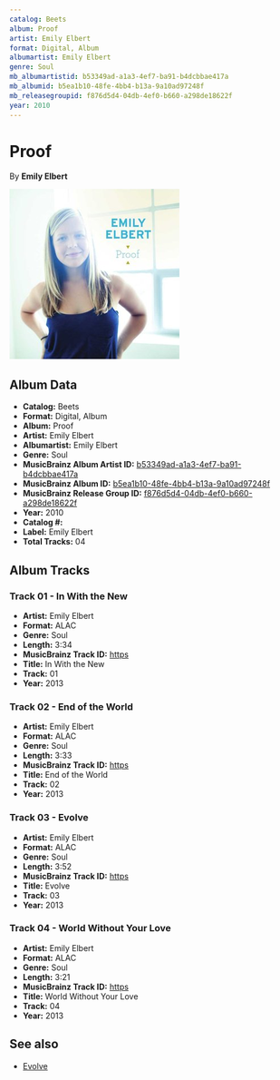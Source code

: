 ```yaml
---
catalog: Beets
album: Proof
artist: Emily Elbert
format: Digital, Album
albumartist: Emily Elbert
genre: Soul
mb_albumartistid: b53349ad-a1a3-4ef7-ba91-b4dcbbae417a
mb_albumid: b5ea1b10-48fe-4bb4-b13a-9a10ad97248f
mb_releasegroupid: f876d5d4-04db-4ef0-b660-a298de18622f
year: 2010
---
```


# Proof

By **Emily Elbert**

![](../../assets/beetscovers/Emily_Elbert-Proof.jpg)

## Album Data

- **Catalog:** Beets
- **Format:** Digital, Album
- **Album:** Proof
- **Artist:** Emily Elbert
- **Albumartist:** Emily Elbert
- **Genre:** Soul
- **MusicBrainz Album Artist ID:** [b53349ad-a1a3-4ef7-ba91-b4dcbbae417a](https://musicbrainz.org/artist/b53349ad-a1a3-4ef7-ba91-b4dcbbae417a)
- **MusicBrainz Album ID:** [b5ea1b10-48fe-4bb4-b13a-9a10ad97248f](https://musicbrainz.org/release/b5ea1b10-48fe-4bb4-b13a-9a10ad97248f)
- **MusicBrainz Release Group ID:** [f876d5d4-04db-4ef0-b660-a298de18622f](https://musicbrainz.org/release-group/f876d5d4-04db-4ef0-b660-a298de18622f)
- **Year:** 2010
- **Catalog #:** 
- **Label:** Emily Elbert
- **Total Tracks:** 04

## Album Tracks

### Track 01 - In With the New

- **Artist:** Emily Elbert
- **Format:** ALAC
- **Genre:** Soul
- **Length:** 3:34
- **MusicBrainz Track ID:** [https](https://musicbrainz.org/recording/https)
- **Title:** In With the New
- **Track:** 01
- **Year:** 2013

### Track 02 - End of the World

- **Artist:** Emily Elbert
- **Format:** ALAC
- **Genre:** Soul
- **Length:** 3:33
- **MusicBrainz Track ID:** [https](https://musicbrainz.org/recording/https)
- **Title:** End of the World
- **Track:** 02
- **Year:** 2013

### Track 03 - Evolve

- **Artist:** Emily Elbert
- **Format:** ALAC
- **Genre:** Soul
- **Length:** 3:52
- **MusicBrainz Track ID:** [https](https://musicbrainz.org/recording/https)
- **Title:** Evolve
- **Track:** 03
- **Year:** 2013

### Track 04 - World Without Your Love

- **Artist:** Emily Elbert
- **Format:** ALAC
- **Genre:** Soul
- **Length:** 3:21
- **MusicBrainz Track ID:** [https](https://musicbrainz.org/recording/https)
- **Title:** World Without Your Love
- **Track:** 04
- **Year:** 2013


## See also

- [Evolve](Evolve.md)
